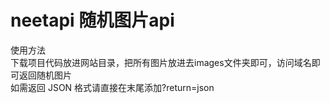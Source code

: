 # neetapi 随机图片api

使用方法
<br>下载项目代码放进网站目录，把所有图片放进去images文件夹即可，访问域名即可返回随机图片
<br>如需返回 JSON 格式请直接在末尾添加?return=json

